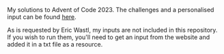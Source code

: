 My solutions to Advent of Code 2023. The challenges and a personalised input can be found [here](https://adventofcode.com/2023).

As is requested by Eric Wastl, my inputs are not included in this repository. If you wish to run them, you'll need to get an input from the website and added it in a txt file as a resource.
